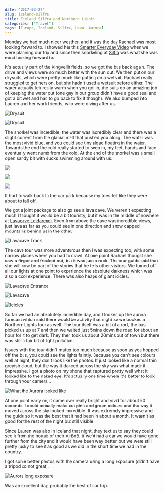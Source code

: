 ```yaml
---
date: "2017-03-27"
slug: iceland-silfra
title: Iceland Silfra and Northern Lights
categories: ["Travel"]
tags: [Europe, Iceland, Silfra, Lava, Aurora]
---
```


Monday we had much nicer weather, and it was the day Rachael was most looking forward to. I showed her this [Smarter Everyday Video](https://youtu.be/5adC3nc0MHI?t=2m36s) when we were planning our trip and since then snorkeling at [Silfra](https://en.wikipedia.org/wiki/Silfra) was what she was most looking forward to.

It's actually part of the Þingvellir fields, so we got the bus back again. The drive and views were so much better with the sun out. We then put on our drysuits, which were pretty much like putting on a wetsuit. Rachael really struggled to get hers on, but she hadn't used a wetsuit before either. The water actually felt really warm when you got in, the suits do an amazing job of keeping the water out (one guy in our group didn't have a good seal and got a bit wet and had to go back to fix it though). We also bumped into Lauren and her work friends, who were diving after us.

![](drysuit-alex.jpg "Drysuit")

![](drysuit-rachael.jpg "Drysuit")

The snorkel was incredible, the water was incredibly clear and there was a slight current from the glacial melt that pushed you along. The water was the most vivid blue, and you could see tiny algae floating in the water.
Towards the end the cold really started to seep in, my feet, hands and face eventually went numb from the cold.
At the end of the snorkel was a small open sandy bit with ducks swimming around with us.

![](dive1.jpg "")

![](dive2.jpg "")

![](dive3.jpg "")

It hurt to walk back to the car park because my toes felt like they were about to fall off.

We got a joint package to also go see a lava cave. We weren't expecting much I thought it would be a bit touristy, but it was in the middle of nowhere at [Lavacave Leiđarendi](https://goo.gl/maps/fxEiqh7T9qS2). Even from above the cave was incredible views, just lava as far as you could see in one direction and snow capped mountains behind us in the other.

![](lavacave3.jpg "Lavacave Track")

The cave tour was more adventurous then I was expecting too, with some narrow places where you had to crawl.
At one point Rachael thought she saw a finger and freaked out, but it was just a rock. The tour guide said that she  will now be part of the stories that he tells other visitors. We turned off all our lights at one point to experience the absolute darkness which was also a cool experience. There was also heaps of giant icicles.

![](lavacave1.jpg "Lavacave Entrance")

![](lavacave2.jpg "Lavacave")

![](lavacave-icicles.jpg "Icicles")

So far we had an absolutely incredible day, and I looked up the aurora forecast which said there would be activity that night so we booked a Northern Lights tour as well. The tour itself was a bit of a rort, the bus picked us up at 7 and then we waited just 5mins down the road for about an hour for it to get dark. They then took us about 20mins out of town but there was still a fair bit of light pollution.

Issues with the tour didn't matter too much because as soon as you hopped off the bus, you could see the lights faintly. Because you can't see colours well at night, they don't look like the photos. It just looked like a normal thin greyish cloud, but the way it danced across the sky was what made it impressive. I got a photo on my phone that captured pretty well what it looked like to the naked eye. It's actually one time where it's better to look through your camera...

![](aurora-realistic.jpg "What the Aurora looked like")

At one point early on, it came over really bright and vivid for about 60 seconds. I could actually make out pink and green colours and the way it moved across the sky looked incredible. It was extremely impressive and the guide so it was the best that it had been in about a month. It wasn't as good for the rest of the night but still visible.

Since Lauren was also in Iceland that night, they text us to say they could see it from the hottub of their AirBnB. If we'd had a car we would have gone further from the city and it would have been way better, but we were still pretty lucky to see it as good as we did in the short time we had in the country.

I got some better photos with the camera using a long exposure (didn't have a tripod so not great).

![](aurora-exposure.jpg "Aurora long exposure")

Was an excellent day, probably the best of our trip.
